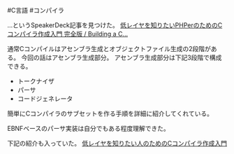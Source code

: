 #C言語 #コンパイラ

…というSpeakerDeck記事を見つけた。
[低レイヤを知りたいPHPerのためのCコンパイラ作成入門 完全版 / Building a C...](https://speakerdeck.com/tomzoh/building-a-c-compiler-for-phpers-who-want-to-dive-into-low-level-programming-expanded?slide=324)

通常Cコンパイルはアセンブラ生成とオブジェクトファイル生成の2段階がある。
今回の話はアセンブラ生成部分。
アセンブラ生成部分は下記3段階で構成できる。
- トークナイザ
- パーサ
- コードジェネレータ

簡単にCコンパイラのサブセットを作る手順を詳細に紹介してくれている。

EBNFベースのパーサ実装は自分でもある程度理解できた。

下記の紹介も入っていた。
[低レイヤを知りたい人のためのCコンパイラ作成入門](https://www.sigbus.info/compilerbook)
